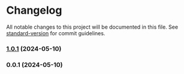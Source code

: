 # Changelog

All notable changes to this project will be documented in this file. See [standard-version](https://github.com/conventional-changelog/standard-version) for commit guidelines.

### [1.0.1](https://github.com/posva/event-emitter/compare/v0.0.1...v1.0.1) (2024-05-10)

### 0.0.1 (2024-05-10)
